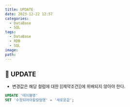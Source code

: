 ```yaml
---
title: UPDATE
date: 2023-12-22 12:57
categories:
  - DataBase
  - SQL
tags:
  - DataBase
  - RDB
  - SQL
image: 
path:
---
```


## 🌈 UPDATE
+ 변경값은 해당 컬럼에 대한 [[제약조건]]에 위배되지 않아야 한다.

```sql
UPDATE '테이블명'
SET '수정되어야할칼럼명' = '새로운값';
```